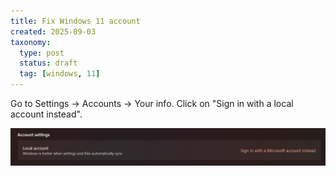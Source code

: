 ```yaml
---
title: Fix Windows 11 account
created: 2025-09-03
taxonomy:
  type: post
  status: draft
  tag: [windows, 11]
---
```


Go to Settings &rarr; Accounts &rarr; Your info.
Click on "Sign in with a local account instead".

![Fix Windows 11 account](local-account.png)
